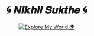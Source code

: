 <div align="center">

# 🌀 𝑵𝒊𝒌𝒉𝒊𝒍 𝑺𝒖𝒌𝒕𝒉𝒆 🌀  

 [![Explore My World 🌍](https://img.shields.io/badge/Visit-My%20Website-000000?style=for-the-badge&logo=vercel&logoColor=white)](https://nikhilsukthe.vercel.app/)


</div>
